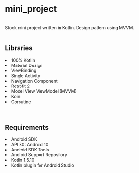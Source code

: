 # mini_project<br />
<br />
Stock mini project written in Kotlin. Design pattern using MVVM.<br />
<br />


## Libraries
<li>100% Kotlin<br /></li>
<li>Material Design<br /></li>
<li>ViewBinding<br /></li>
<li>Single Activity<br /></li>
<li>Navigation Component<br /></li>
<li>Retrofit 2<br /></li>
<li>Model View ViewModel (MVVM)<br /></li>
<li>Koin<br /></li>
<li>Coroutine<br /></li>
<br />
<br />
  
## Requirements
<li>Android SDK<br /></li>
<li>API 30: Android 10<br /></li>
<li>Android SDK Tools<br /></li>
<li>Android Support Repository<br /></li>
<li>Kotlin 1.5.10<br /></li>
<li>Kotlin plugin for Android Studio<br /></li>
